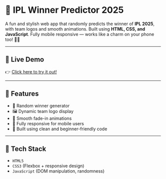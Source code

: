 # 🏏 IPL Winner Predictor 2025

A fun and stylish web app that randomly predicts the winner of **IPL 2025**, with team logos and smooth animations. Built using **HTML, CSS, and JavaScript**. Fully mobile responsive — works like a charm on your phone too! 📱✨

---

## 🔗 Live Demo

👉 [Click here to try it out!](https://shaikafrid1.github.io/ipl-winner-predictor-2025/)  

---

## 🚀 Features

- 🎯 Random winner generator
- 🖼️ Dynamic team logo display
- 💅 Smooth fade-in animations
- 📱 Fully responsive for mobile users
- 🧠 Built using clean and beginner-friendly code

---

## 🧰 Tech Stack

- `HTML5`
- `CSS3` (Flexbox + responsive design)
- `JavaScript` (DOM manipulation, randomness)
